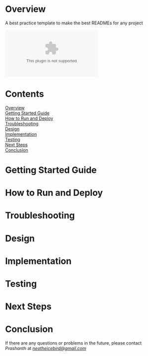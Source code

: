 # Overview
A best practice template to make the best READMEs for any project

![logo](https://logo.clearbit.com/spotify.com "your project logo")

# Contents

[Overview](#Overview)  
[Getting Started Guide](#Getting-Started-Guide)  
[How to Run and Deploy](#How-to-Run-and-Deploy)  
[Troubleshooting](#Troubleshooting)  
[Design](#Design)  
[Implementation](#Implementation)  
[Testing](#Testing)  
[Next Steps](#Next-Steps)  
[Conclusion](#Conclusion)

# Getting Started Guide

# How to Run and Deploy

# Troubleshooting

# Design

# Implementation

# Testing

# Next Steps

# Conclusion


If there are any questions or problems in the future, please contact *Prashanth* at *neotheicebird@gmail.com*
